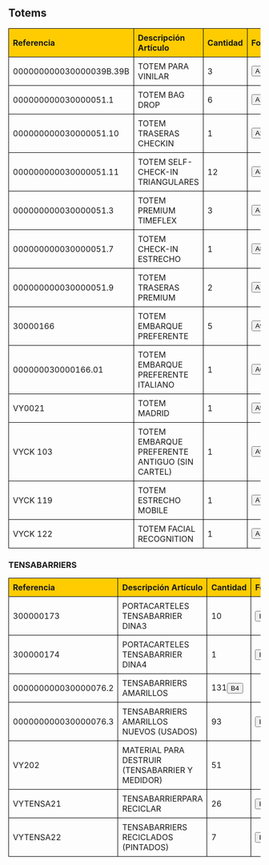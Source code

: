 <!DOCTYPE html>
<html lang="es">
<head>
  <meta charset="UTF-8">
  <meta name="viewport" content="width=device-width, initial-scale=1.0">
  <title>Tabla Stock Totems y Tensa</title>
  <style>
    table {
      width: 100%;
      border-collapse: collapse;
    }
    th, td {
      border: 1px solid black;
      padding: 8px;
      text-align: left;
    }
    th {
      background-color: #fecc01;
    }

    td {
      font-style: Arial;
    }
    img {
      max-width: 100px;
      height: auto;
      cursor: pointer;
    }
  </style>
</head>
<body>
<h2>Totems</h2>
<table>
  <thead>
    <tr>
      <th>Referencia</th>
      <th>Descripción Artículo</th>
      <th>Cantidad</th>
      <th>Foto</th>
    </tr>
  </thead>
  <tbody>
    <tr>
      <td>000000000030000039B.39B</td>
      <td>TOTEM PARA VINILAR</td>
      <td>3</td>
      <td><button onclick="window.location.href='Fotos/A11.jpg'">A11</button>
    </tr>
    <tr>
      <td>000000000030000051.1</td>
      <td>TOTEM BAG DROP</td>
      <td>6</td>
      <td><button onclick="window.location.href='Fotos/A12.jpg'">A12</button></td>
    </tr>
    <tr>
        <td>000000000030000051.10</td>
        <td>TOTEM TRASERAS CHECKIN</td>
        <td>1</td>
        <td><button onclick="window.location.href='Fotos/A2.jpg'">A2</button></td>
    </tr>
    <tr>
        <td>000000000030000051.11</td>
        <td>TOTEM SELF-CHECK-IN TRIANGULARES</td>
        <td>12</td>
        <td><button onclick="window.location.href='Fotos/A3.jpg'">A3</button></td>
    </tr>
    <tr>
        <td>000000000030000051.3</td>
        <td>TOTEM PREMIUM TIMEFLEX</td>
        <td>3</td>
      <td><button onclick="window.location.href='Fotos/A13.jpg'">A13</button></td>
    </tr>
    <tr>
        <td>000000000030000051.7</td>
        <td>TOTEM CHECK-IN ESTRECHO</td>
        <td>1</td>
        <td><button onclick="window.location.href='Fotos/A8.jpg'">A8</button></td>
    </tr>
    <tr>
        <td>000000000030000051.9</td>
        <td>TOTEM TRASERAS PREMIUM</td>
        <td>2</td>
       <td><button onclick="window.location.href='Fotos/A1.jpg'">A1</button></td>
    </tr>
    <tr>
        <td>30000166</td>
        <td>TOTEM EMBARQUE PREFERENTE</td>
        <td>5</td>
        <td><button onclick="window.location.href='Fotos/A9.jpg'">A9</button></td>
    </tr>
    <tr>
        <td>000000030000166.01</td>
        <td>TOTEM EMBARQUE PREFERENTE ITALIANO</td>
        <td>1</td>
        <td><button onclick="window.location.href='Fotos/A6.jpg'">A6</button></td>
    </tr>
    <tr>
        <td>VY0021</td>
        <td>TOTEM MADRID</td>
        <td>1</td>
       <td><button onclick="window.location.href='Fotos/A5.jpg'">A5</button></td>
    </tr>
    <tr>
        <td>VYCK 103</td>
        <td>TOTEM EMBARQUE PREFERENTE ANTIGUO (SIN CARTEL)</td>
        <td>1</td>
        <td><button onclick="window.location.href='Fotos/A9.jpg'">A9</button></td>
    </tr>
    <tr>
        <td>VYCK 119</td>
        <td>TOTEM ESTRECHO MOBILE</td>
        <td>1</td>
     <td><button onclick="window.location.href='Fotos/A7.jpg'">A7</button></td>
    </tr>
    <tr>
        <td>VYCK 122</td>
        <td>TOTEM FACIAL RECOGNITION</td>
        <td>1</td>
        <td><button onclick="window.location.href='Fotos/A10.jpg'">A10</button></td>
    </tr>
</tbody>
</table>
<h3>TENSABARRIERS</h3>
<table>
  <thead>
    <tr>
      <th>Referencia</th>
      <th>Descripción Artículo</th>
      <th>Cantidad</th>
      <th>Foto</th>
    </tr>
  </thead>
  <tbody>
    <tr>
      <td>300000173</td>
      <td>PORTACARTELES TENSABARRIER DINA3</td>
      <td>10</td>
<td><button onclick="window.location.href='Fotos/B1.jpg'">B1</button></td>
    </tr>
    <tr>
      <td>300000174</td>
      <td>PORTACARTELES TENSABARRIER DINA4</td>
      <td>1</td>
      <td><button onclick="window.location.href='Fotos/B3.jpg'">B3</button></td>
    </tr>
    <tr>
        <td>000000000030000076.2</td>
        <td>TENSABARRIERS AMARILLOS</td>
        <td>131</td<td><button onclick="window.location.href='Fotos/B4.jpg'">B4</button></td>
    </tr>
    <tr>
        <td>000000000030000076.3</td>
        <td>TENSABARRIERS AMARILLOS NUEVOS (USADOS)</td>
        <td>93</td>
        <td><button onclick="window.location.href='Fotos/B5.jpg'">B5</button></td>
    </tr>
    <tr>
        <td>VY202</td>
        <td>MATERIAL PARA DESTRUIR (TENSABARRIER Y MEDIDOR)</td>
        <td>51</td>
        <td></td>
    </tr>
    <tr>
        <td>VYTENSA21</td>
        <td>TENSABARRIERPARA RECICLAR</td>
        <td>26</td>
        <td><button onclick="window.location.href='Fotos/B6.jpg'">B6</button></td>
    </tr>
    <tr>
        <td>VYTENSA22</td>
        <td>TENSABARRIERS RECICLADOS (PINTADOS)</td>
        <td>7</td>
      <td><button onclick="window.location.href='Fotos/B7.jpg'">B7</button></td>
    </tr>
</tbody>
</table>
</body>
</html>
